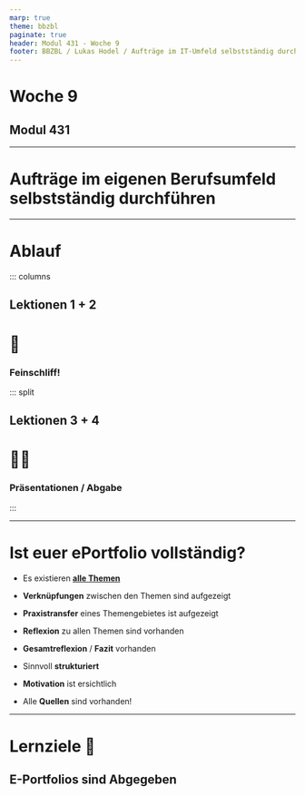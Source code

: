 ```yaml
---
marp: true
theme: bbzbl
paginate: true
header: Modul 431 - Woche 9
footer: BBZBL / Lukas Hodel / Aufträge im IT-Umfeld selbstständig durchführen
---
```


<!-- _class: big center -->

# Woche 9
## Modul 431 

---

<!-- _class: big -->

# **Aufträge** im eigenen Berufsumfeld **selbstständig durchführen**

---

# Ablauf

::: columns

## Lektionen **1 + 2**

# :nail_care: 

### Feinschliff!

::: split

## Lektionen **3 + 4**

# :judge: 
### Präsentationen / Abgabe

:::

---

# Ist euer ePortfolio vollständig?

- Es existieren **[alle Themen](https://codingluke.github.io/bbzbl-modul-431/docs/beurteilungen/LB4#1-vollst%C3%A4ndiger-unterrichtsbezu)**

- **Verknüpfungen** zwischen den Themen sind aufgezeigt
- **Praxistransfer** eines Themengebietes ist aufgezeigt
- **Reflexion** zu allen Themen sind vorhanden
- **Gesamtreflexion** / **Fazit** vorhanden
- Sinnvoll **strukturiert**
- **Motivation** ist ersichtlich
- Alle **Quellen** sind vorhanden!

---

<!-- _class: big center -->

# Lernziele :dart:

## E-Portfolios sind Abgegeben
